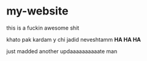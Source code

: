 # my-website
this is a fuckin awesome shit

khato  pak kardam y chi jadid neveshtamm __HA HA HA__


just madded another updaaaaaaaaaate man
